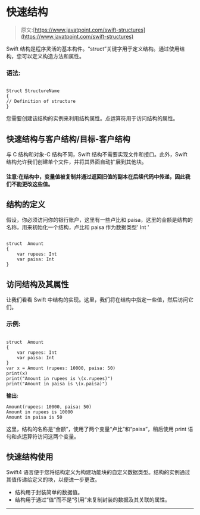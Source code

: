 # 快速结构

> 原文:[https://www.javatpoint.com/swift-structures](https://www.javatpoint.com/swift-structures)

Swift 结构是程序灵活的基本构件。“struct”关键字用于定义结构。通过使用结构，您可以定义构造方法和属性。

### 语法:

```

Struct StructureName
{
// Definition of structure 
}

```

您需要创建该结构的实例来利用结构属性。点运算符用于访问结构的属性。

## 快速结构与客户结构/目标-客户结构

与 C 结构和对象-C 结构不同，Swift 结构不需要实现文件和接口。此外，Swift 结构允许我们创建单个文件，并将其界面自动扩展到其他块。

#### 注意:在结构中，变量值被复制并通过返回旧值的副本在后续代码中传递，因此我们不能更改这些值。

## 结构的定义

假设，你必须访问你的银行账户，这里有一些卢比和 paisa，这里的金额是结构的名称，用来初始化一个结构，卢比和 paisa 作为数据类型' Int '

```

struct  Amount
{
    var rupees: Int
    var paisa: Int 
}

```

## 访问结构及其属性

让我们看看 Swift 中结构的实现。这里，我们将在结构中指定一些值，然后访问它们。

### 示例:

```

struct  Amount
{
    var rupees: Int
    var paisa: Int
}
var x = Amount (rupees: 10000, paisa: 50)
print(x)
print("Amount in rupees is \(x.rupees)")
print("Amount in paisa is \(x.paisa)")

```

**输出:**

```
Amount(rupees: 10000, paisa: 50)
Amount in rupees is 10000
Amount in paisa is 50 

```

这里，结构的名称是“金额”，使用了两个变量“卢比”和“paisa”，稍后使用 print 语句和点运算符访问这两个变量。

## 快速结构使用

Swift4 语言便于您将结构定义为构建功能块的自定义数据类型。结构的实例通过其值传递给定义的块，以便进一步更改。

*   结构用于封装简单的数据值。
*   结构用于通过“值”而不是“引用”来复制封装的数据及其关联的属性。

* * *